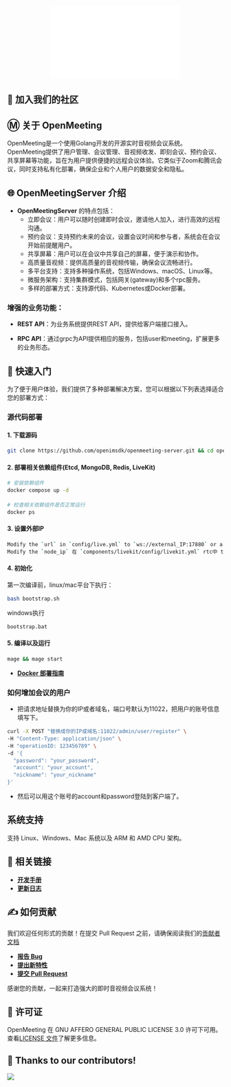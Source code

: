 <p align="center">
    <a href="https://openim.io">
        <img src="./assets/openim-logo.gif" width="60%" height="30%"/>
    </a>
</p>

<div align="center">


</div>


## :busts_in_silhouette: 加入我们的社区


## Ⓜ️ 关于 OpenMeeting

OpenMeeting是一个使用Golang开发的开源实时音视频会议系统。OpenMeeting提供了用户管理、会议管理、音视频收发、即刻会议、预约会议、共享屏幕等功能，旨在为用户提供便捷的远程会议体验。它类似于Zoom和腾讯会议，同时支持私有化部署，确保企业和个人用户的数据安全和隐私。


[//]: # (![App-OpenMeeting 关系]&#40;./assets/open-meeting-design.png&#41;)

## 🌐 OpenMeetingServer 介绍

+ **OpenMeetingServer** 的特点包括：
    - 立即会议：用户可以随时创建即时会议，邀请他人加入，进行高效的远程沟通。
    - 预约会议：支持预约未来的会议，设置会议时间和参与者，系统会在会议开始前提醒用户。
    - 共享屏幕：用户可以在会议中共享自己的屏幕，便于演示和协作。
    - 高质量音视频：提供高质量的音视频传输，确保会议流畅进行。
    - 多平台支持：支持多种操作系统，包括Windows、macOS、Linux等。
    - 微服务架构：支持集群模式，包括网关(gateway)和多个rpc服务。
    - 多样的部署方式：支持源代码、Kubernetes或Docker部署。

### 增强的业务功能：

+ **REST API**：为业务系统提供REST API，提供给客户端接口接入。

+ **RPC API**：通过grpc为API提供相应的服务，包括user和meeting，扩展更多的业务形态。

[//]: # (  ![整体架构]&#40;./assets/architecture-layers.png&#41;)



## :rocket: 快速入门

为了便于用户体验，我们提供了多种部署解决方案，您可以根据以下列表选择适合您的部署方式：

[//]: # (+ **[源代码部署指南]&#40;https://github.com/openimsdk/openmeeting-server/blob/main/deployments/deployment_zh_CN.md&#41;**)
### 源代码部署

#### 1. 下载源码

```bash
git clone https://github.com/openimsdk/openmeeting-server.git && cd openmeeting-server
```


#### 2. 部署相关依赖组件(Etcd, MongoDB, Redis, LiveKit)
```bash
# 安装依赖组件
docker compose up -d

# 检查相关依赖组件是否正常运行
docker ps
```

#### 3. 设置外部IP
```bash
Modify the `url` in `config/live.yml` to `ws://external_IP:17880` or a domain name.
Modify the `node_ip` 在 `components/livekit/config/livekit.yml` rtc中 to `external_IP`.
```

#### 4. 初始化
第一次编译前，linux/mac平台下执行：
```bash
bash bootstrap.sh
```

windows执行
```bash
bootstrap.bat
```

#### 5. 编译以及运行
```bash
mage && mage start
```



+ **[Docker 部署指南]()**


### 如何增加会议的用户
+ 把请求地址替换为你的IP或者域名，端口号默认为11022，把用户的账号信息填写下。
```bash
curl -X POST "替换成你的IP或域名:11022/admin/user/register" \
-H "Content-Type: application/json" \
-H "operationID: 123456789" \
-d '{
  "password": "your_password",
  "account": "your_account",
  "nickname": "your_nickname"
}'
```

+ 然后可以用这个账号的account和password登陆到客户端了。


## 系统支持

支持 Linux、Windows、Mac 系统以及 ARM 和 AMD CPU 架构。

## :link: 相关链接

+ **[开发手册]()**
+ **[更新日志]()**

## :writing_hand: 如何贡献

我们欢迎任何形式的贡献！在提交 Pull Request 之前，请确保阅读我们的[贡献者文档](https://github.com/openimsdk/open-im-server/blob/main/CONTRIBUTING.md)

+ **[报告 Bug](https://github.com/openimsdk/openmeeting-server/issues/new?assignees=&labels=kind%2Fbug&projects=&template=bug-report.yaml&title=%5BBUG%5D+)**
+ **[提出新特性](https://github.com/openimsdk/openmeeting-server/issues/new?assignees=&labels=feature+request&projects=&template=feature-request.yaml&title=%5BFEATURE+REQUEST%5D+)**
+ **[提交 Pull Request](https://github.com/openimsdk/openmeeting-server/pulls)**

感谢您的贡献，一起来打造强大的即时音视频会议系统！

## :closed_book: 许可证

OpenMeeting 在 GNU AFFERO GENERAL PUBLIC LICENSE 3.0 许可下可用。查看[LICENSE 文件](https://github.com/openimsdk/openmeeting-server/blob/main/LICENSE)了解更多信息。

## 🔮 Thanks to our contributors!

<a href="https://github.com/openimsdk/openmeeting-server/graphs/contributors">
  <img src="https://contrib.rocks/image?repo=openimsdk/openmeeting-server" />
</a>
